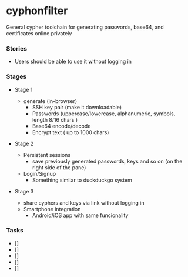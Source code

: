 # cyphonfilter
General cypher toolchain for generating passwords, base64, and certificates online privately



### Stories

- Users should be able to use it without logging in 

### Stages 

- Stage 1 
	- generate (in-browser) 
		- SSH key pair (make it downloadable)
		- Passwords (uppercase/lowercase, alphanumeric, symbols, length 8/16 chars )
		- Base64 encode/decode
		- Encrypt text ( up to 1000 chars)

- Stage 2 
	- Persistent sessions
		- save previously generated passwords, keys and so on (on the right side of the pane)
	- Login/Signup
		- Something similar to duckduckgo system

- Stage 3 
	- share cyphers and keys via link without logging in 
	- Smartphone integration
		- Android/iOS app with same funcionality 

### Tasks
- [] 
- [] 
- [] 
- [] 
- [] 

